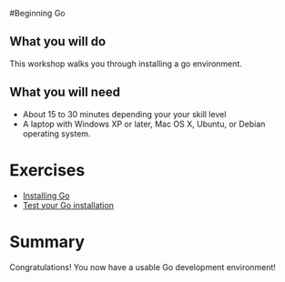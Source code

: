 #Beginning Go

## What you will do

This workshop walks you through installing a go environment.

## What you will need

* About 15 to 30 minutes depending your your skill level
* A laptop with Windows XP or later, Mac OS X, Ubuntu, or Debian operating system.

# Exercises

* [Installing Go](https://github.com/gSchool/go/tree/master/Exercises/Installing-Go/readme.md)
* [Test your Go installation](https://github.com/gSchool/go/blob/master/Exercises/Testing-Go-Install/readme.md)

# Summary

Congratulations!  You now have a usable Go development environment!

